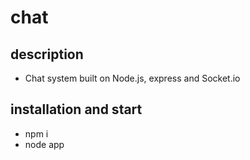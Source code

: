 # chat
## description
- Chat system built on Node.js, express and Socket.io
## installation and start
- npm i
- node app
